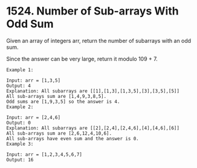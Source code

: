  # 1524. Number of Sub-arrays With Odd Sum
 
Given an array of integers arr, return the number of subarrays with an odd sum.

Since the answer can be very large, return it modulo 109 + 7.


````
Example 1:

Input: arr = [1,3,5]
Output: 4
Explanation: All subarrays are [[1],[1,3],[1,3,5],[3],[3,5],[5]]
All sub-arrays sum are [1,4,9,3,8,5].
Odd sums are [1,9,3,5] so the answer is 4.
Example 2:

````
````
Input: arr = [2,4,6]
Output: 0
Explanation: All subarrays are [[2],[2,4],[2,4,6],[4],[4,6],[6]]
All sub-arrays sum are [2,6,12,4,10,6].
All sub-arrays have even sum and the answer is 0.
Example 3:

Input: arr = [1,2,3,4,5,6,7]
Output: 16
````